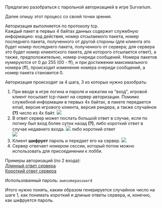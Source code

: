 Предлагаю разобраться с парольной авторизацией в игре Survarium.

Далее опишу этот процесс со своей точки зрения.

Авторизация выполняется по протоколу tcp.  
Каждый пакет в первых 4 байтах данных содержит служебную информацию: код действия, номер отсылаемого пакета, номер последнего пакета, полученного от другой стороны (для клиента это будет номер последнего пакета, полученного от сервера; для сервера это будет номер клиентского пакета, для которого отсылается ответ), а также, предположительно, номер очереди сообщений. Номера пакетов нумеруются от 0 до 255 (00 - ff), и при достижении максимального номера (ff), происходит изменение номера очереди сообщений, а номер пакета становится 0.

Авторизация происходит за 4 шага, 3 из которых нужно разобрать:

1. При вводе в игре логина и пароля и нажатии на "вход", игровой клиент посылает tcp-пакет на сервер авторизации. Помимо служебной информации в первых 4х байтах, в пакете передается email, версия игрового клиента, версия рендера, а также случайное __(?)__ число из 4х байт.
![](https://raw.githubusercontent.com/survarium/survarium-client/master/flow/auth-send-email.png)
1. В ответ сервер может послать большой ответ в случае, если по логину был вход более суток назад __(?)__, либо короткий ответ в случае недавнего входа.
![](https://raw.githubusercontent.com/survarium/survarium-client/master/flow/auth-receive-salt-fat.png)
либо короткий ответ  
![](https://raw.githubusercontent.com/survarium/survarium-client/master/flow/auth-receive-salt-slim.png)
1. Клиент __шифрует__ пароль и передает его на сервер.
![](https://raw.githubusercontent.com/survarium/survarium-client/master/flow/auth-send-password.png)
1. Сервер отвечает номером сессии, который потом можно использовать для присоединении к лобби.

Примеры авторизаций (по 2 входа):  
[Длинный ответ сервера](./auth-fat.txt)  
[Короткий ответ сервера](./auth-slim.txt)

Использованный пароль: `awesomepassword`

Итого нужно понять, каким образом генерируется случайное число на шаге 1, как понимать короткий и длиные ответы сервера, и, конечно, как шифруется пароль.
